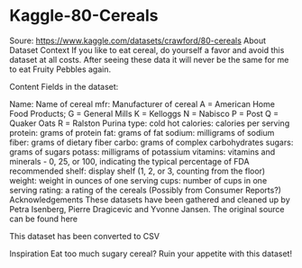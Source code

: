 # Kaggle-80-Cereals
Soure: https://www.kaggle.com/datasets/crawford/80-cereals
About Dataset
Context
If you like to eat cereal, do yourself a favor and avoid this dataset at all costs. After seeing these data it will never be the same for me to eat Fruity Pebbles again.

Content
Fields in the dataset:

Name: Name of cereal
mfr: Manufacturer of cereal
A = American Home Food Products;
G = General Mills
K = Kelloggs
N = Nabisco
P = Post
Q = Quaker Oats
R = Ralston Purina
type:
cold
hot
calories: calories per serving
protein: grams of protein
fat: grams of fat
sodium: milligrams of sodium
fiber: grams of dietary fiber
carbo: grams of complex carbohydrates
sugars: grams of sugars
potass: milligrams of potassium
vitamins: vitamins and minerals - 0, 25, or 100, indicating the typical percentage of FDA recommended
shelf: display shelf (1, 2, or 3, counting from the floor)
weight: weight in ounces of one serving
cups: number of cups in one serving
rating: a rating of the cereals (Possibly from Consumer Reports?)
Acknowledgements
These datasets have been gathered and cleaned up by Petra Isenberg, Pierre Dragicevic and Yvonne Jansen. The original source can be found here

This dataset has been converted to CSV

Inspiration
Eat too much sugary cereal? Ruin your appetite with this dataset!
